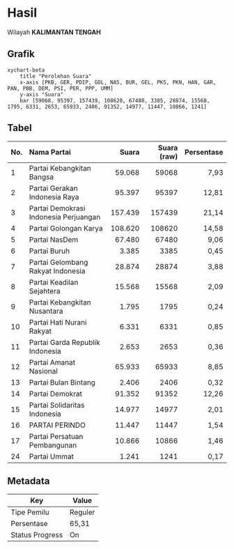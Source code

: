 # Hasil

Wilayah **KALIMANTAN TENGAH**

## Grafik

```mermaid
xychart-beta
    title "Perolehan Suara"
    x-axis [PKB, GER, PDIP, GOL, NAS, BUR, GEL, PKS, PKN, HAN, GAR, PAN, PBB, DEM, PSI, PER, PPP, UMM]
    y-axis "Suara"
    bar [59068, 95397, 157439, 108620, 67480, 3385, 28874, 15568, 1795, 6331, 2653, 65933, 2406, 91352, 14977, 11447, 10866, 1241]
```

## Tabel

| No. | Nama Partai                           | Suara   | Suara (raw) | Persentase |
|:--- |:------------------------------------- | -------:| -----------:| ----------:|
| 1   | Partai Kebangkitan Bangsa             | 59.068  | 59068       | 7,93       |
| 2   | Partai Gerakan Indonesia Raya         | 95.397  | 95397       | 12,81      |
| 3   | Partai Demokrasi Indonesia Perjuangan | 157.439 | 157439      | 21,14      |
| 4   | Partai Golongan Karya                 | 108.620 | 108620      | 14,58      |
| 5   | Partai NasDem                         | 67.480  | 67480       | 9,06       |
| 6   | Partai Buruh                          | 3.385   | 3385        | 0,45       |
| 7   | Partai Gelombang Rakyat Indonesia     | 28.874  | 28874       | 3,88       |
| 8   | Partai Keadilan Sejahtera             | 15.568  | 15568       | 2,09       |
| 9   | Partai Kebangkitan Nusantara          | 1.795   | 1795        | 0,24       |
| 10  | Partai Hati Nurani Rakyat             | 6.331   | 6331        | 0,85       |
| 11  | Partai Garda Republik Indonesia       | 2.653   | 2653        | 0,36       |
| 12  | Partai Amanat Nasional                | 65.933  | 65933       | 8,85       |
| 13  | Partai Bulan Bintang                  | 2.406   | 2406        | 0,32       |
| 14  | Partai Demokrat                       | 91.352  | 91352       | 12,26      |
| 15  | Partai Solidaritas Indonesia          | 14.977  | 14977       | 2,01       |
| 16  | PARTAI PERINDO                        | 11.447  | 11447       | 1,54       |
| 17  | Partai Persatuan Pembangunan          | 10.866  | 10866       | 1,46       |
| 24  | Partai Ummat                          | 1.241   | 1241        | 0,17       |


## Metadata

| Key             | Value   |
| --------------- | ------- |
| Tipe Pemilu     | Reguler |
| Persentase      | 65,31   |
| Status Progress | On      |



